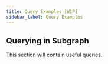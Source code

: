 ```yaml
---
title: Query Examples [WIP]
sidebar_label: Query Examples
---
```


## Querying in Subgraph

This section will contain useful queries.
